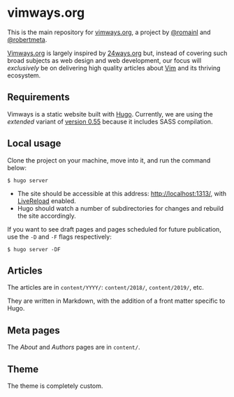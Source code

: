 # vimways.org

This is the main repository for [vimways.org](https://vimways.org), a project by [@romainl](https://github.com/romainl) and [@robertmeta](https://github.com/robertmeta).

[Vimways.org](https://vimways.org) is largely inspired by [24ways.org](https://24ways.org/) but, instead of covering such broad subjects as web design and web development, our focus will *exclusively* be on delivering high quality articles about [Vim](https://www.vim.org/) and its thriving ecosystem.

## Requirements

Vimways is a static website built with [Hugo](). Currently, we are using the *extended* variant of [version 0.55](https://github.com/gohugoio/hugo/releases/tag/v0.55) because it includes SASS compilation.

## Local usage

Clone the project on your machine, move into it, and run the command below:

    $ hugo server

* The site should be accessible at this address: [http://localhost:1313/](http://localhost:1313), with [LiveReload](https://chrome.google.com/webstore/detail/livereload/jnihajbhpnppcggbcgedagnkighmdlei?hl=fr) enabled.
* Hugo should watch a number of subdirectories for changes and rebuild the site accordingly.

If you want to see draft pages and pages scheduled for future publication, use the `-D` and `-F` flags respectively:

    $ hugo server -DF

## Articles

The articles are in `content/YYYY/`: `content/2018/`, `content/2019/`, etc.

They are written in Markdown, with the addition of a front matter specific to Hugo.

## Meta pages

The *About* and *Authors* pages are in `content/`.

## Theme

The theme is completely custom.


[//]: # ( Vim: set spell spelllang=en: )
